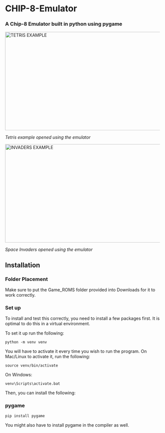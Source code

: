 # CHIP-8-Emulator
### A Chip-8 Emulator built in python using pygame

<img src="https://cdn.discordapp.com/attachments/929865678947762179/1186567689846652928/Screenshot_2023-12-19_021529.png" alt="TETRIS EXAMPLE" width="640" height="320">

*Tetris example opened using the emulator*

<img src="https://cdn.discordapp.com/attachments/929865678947762179/1186569877587230841/Screenshot_2023-12-19_022415.png?" alt="INVADERS EXAMPLE" width="640" height="320">

*Space Invaders opened using the emulator*

## Installation

### Folder Placement

Make sure to put the Game_ROMS folder provided into Downloads for it to work correctly.

### Set up

To install and test this correctly, you need to install a few packages first. It is optimal to do this in a virtual environment.

To set it up run the following:

```
python -m venv venv
```

You will have to activate it every time you wish to run the program. 
On Mac/Linux to activate it, run the following:

```
source venv/bin/activate
```

On Windows:

```
venv\Scripts\activate.bat
```

Then, you can install the following:

### pygame

``````
pip install pygame
``````
You might also have to install pygame in the compiler as well.
